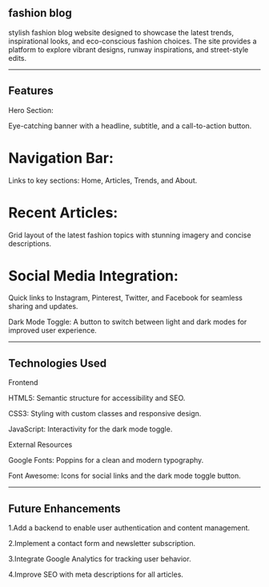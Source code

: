 fashion blog 
--------------------------------------------------------------------------------------------------------------------------------------------------------------------------------
stylish fashion blog website designed to showcase the latest trends, inspirational looks, and eco-conscious fashion choices. 
The site provides a platform to explore vibrant designs, runway inspirations, and street-style edits.

--------------------------------------------------------------------------------------------------------------------------------------------------------------------------------
Features
--------------------------------------------------------------------------------------------------------------------------------------------------------------------------------
Hero Section:

Eye-catching banner with a headline, subtitle, and a call-to-action button.
# Navigation Bar:

Links to key sections: Home, Articles, Trends, and About.

# Recent Articles:
Grid layout of the latest fashion topics with stunning imagery and concise descriptions.

# Social Media Integration:
Quick links to Instagram, Pinterest, Twitter, and Facebook for seamless sharing and updates.

Dark Mode Toggle:
A button to switch between light and dark modes for improved user experience.

--------------------------------------------------------------------------------------------------------------------------------------------------------------------------------
Technologies Used
--------------------------------------------------------------------------------------------------------------------------------------------------------------------------------
Frontend

HTML5:
Semantic structure for accessibility and SEO.

CSS3:
Styling with custom classes and responsive design.

JavaScript:
Interactivity for the dark mode toggle.

External Resources

Google Fonts:
Poppins for a clean and modern typography.

Font Awesome:
Icons for social links and the dark mode toggle button.

--------------------------------------------------------------------------------------------------------------------------------------------------------------------------------
Future Enhancements
--------------------------------------------------------------------------------------------------------------------------------------------------------------------------------
1.Add a backend to enable user authentication and content management.

2.Implement a contact form and newsletter subscription.

3.Integrate Google Analytics for tracking user behavior.

4.Improve SEO with meta descriptions for all articles.
